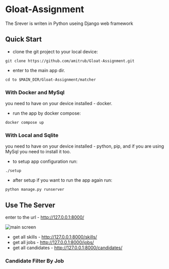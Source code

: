 # Gloat-Assignment

The Srever is writen in Python useing Django web framework

## Quick Start

- clone the git project to your local device:

```
git clone https://github.com/amitrub/Gloat-Assignment.git
```

- enter to the main app dir.

```
cd to $MAIN_DIR/Gloat-Assignment/matcher
```

### With Docker and MySql

you need to have on your device installed - docker.
- run the app by docker compose:

```
docker compose up
```

### With Local and Sqlite

you need to have on your device installed - python, pip, and if you are using MySql you need to install it too.
- to setup app configuration run:
```
./setup
```
- after setup if you want to run the app again run:
```
python manage.py runserver
```
## Use The Server
enter to the url - http://127.0.0.1:8000/

![main screen](https://user-images.githubusercontent.com/48449311/178037490-0542229d-0a9e-4c51-998e-6be3e3f29e06.png)

- get all skills - http://127.0.0.1:8000/skills/
- get all jobs - http://127.0.0.1:8000/jobs/
- get all candidates - http://127.0.0.1:8000/candidates/

### Candidate Filter By Job

